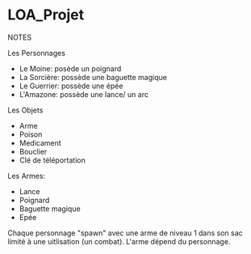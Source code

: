 # LOA_Projet
NOTES

Les Personnages
- Le Moine: posède un poignard 
- La Sorcière: possède une baguette magique
- Le Guerrier: possède une épée
- L'Amazone: possède une lance/ un arc

Les Objets 
- Arme
- Poison
- Medicament
- Bouclier
- Clé de téléportation

Les Armes:
- Lance 
- Poignard
- Baguette magique
- Epée

Chaque personnage "spawn" avec une arme de niveau 1 dans son sac limité à une uitlisation (un combat). L'arme dépend du personnage.

